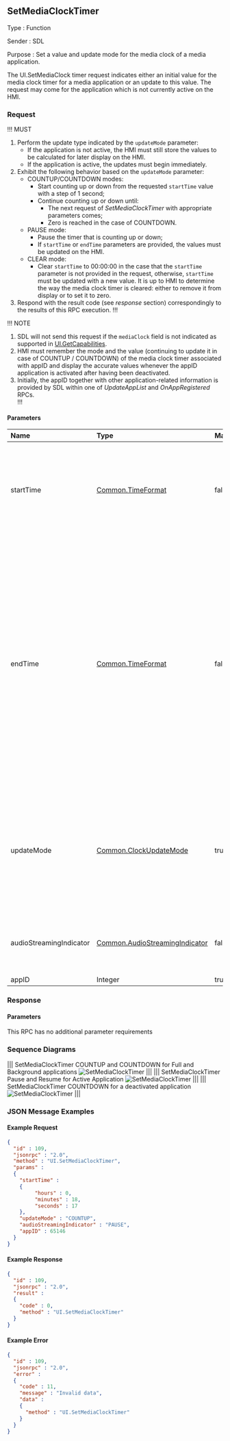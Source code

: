 ## SetMediaClockTimer

Type
: Function

Sender
: SDL

Purpose
: Set a value and update mode for the media clock of a media application.

The UI.SetMediaClock timer request indicates either an initial value for the media clock timer for a media application or an update to this value. The request may come for the application which is not currently active on the HMI.

### Request

!!! MUST
1. Perform the update type indicated by the `updateMode` parameter:   
    * If the application is not active, the HMI must still store the values to be calculated for later display on the HMI.   
    * If the application is active, the updates must begin immediately.   
2. Exhibit the following behavior based on the `updateMode` parameter:
    * COUNTUP/COUNTDOWN modes:   
        * Start counting up or down from the requested `startTime` value with a step of 1 second;
        * Continue counting up or down until:
            * The next request of _SetMediaClockTimer_ with appropriate parameters comes;   
            * Zero is reached in the case of COUNTDOWN.   
    * PAUSE mode:   
        * Pause the timer that is counting up or down;   
        * If `startTime` or `endTime` parameters are provided, the values must be updated on the HMI.   
    * CLEAR mode:    
        * Clear `startTime` to 00:00:00 in the case that the `startTime` parameter is not provided in the request, otherwise, `startTime` must be updated with a new value. It is up to HMI to determine the way the media clock timer is cleared: either to remove it from display or to set it to zero.   
3. Respond with the result code (see _response_ section) correspondingly to the results of this RPC execution.
!!!
    
!!! NOTE
1. SDL will not send this request if the `mediaClock` field is not indicated as supported in [UI.GetCapabilities](../getcapabilities).   
2. HMI must remember the mode and the value (continuing to update it in case of COUNTUP / COUNTDOWN) of the media clock timer associated with appID and display the accurate values whenever the appID application is activated after having been deactivated.   
3. Initially, the appID together with other application-related information is provided by SDL within one of _UpdateAppList_ and _OnAppRegistered_ RPCs.   
!!!



#### Parameters

|Name|Type|Mandatory|Description|
|:---|:---|:--------|:---------|
|startTime|[Common.TimeFormat](../../common/structs/#timeformat)|false|_startTime_ must be provided together with modes: "COUNTUP", "COUNTDOWN", "PAUSE" to HMI. _startTime_ will be ignored for "RESUME", and "CLEAR".|
|endTime|[Common.TimeFormat](../../common/structs/#timeformat)|false|endTime can be provided together with modes: "COUNTUP", "COUNTDOWN", "PAUSE" to HMI. To be used to calculate any visual progress bar (if not provided, this feature is ignored). If endTime is greater then startTime for COUNTDOWN or less than startTime for COUNTUP, then the request will return an INVALID_DATA. _endTime_ will be ignored for "PAUSE", "RESUME", and "CLEAR".|
|updateMode|[Common.ClockUpdateMode](../../common/enums/#clockupdatemode)|true|Enumeration to control the media clock. In case of pause, resume, or clear, the start time value is ignored and shall be left out. For resume, the time continues with the same value as it was when paused.|
|audioStreamingIndicator|[Common.AudioStreamingIndicator](../../common/enums/#audiostreamingindicator)|false|Indicates that a button press of the Play/Pause button would play, pause or stop the current playback.|
|appID|Integer|true||

### Response

#### Parameters

This RPC has no additional parameter requirements


### Sequence Diagrams
|||
SetMediaClockTimer COUNTUP and COUNTDOWN for Full and Background applications
![SetMediaClockTimer](./assets/SetMediaClockTimerUpDownFullBackground.png)
|||
|||
SetMediaClockTimer Pause and Resume for Active Application
![SetMediaClockTimer](./assets/SetMediaClockTimerPauseResumeActive.png)
|||
|||
SetMediaClockTimer COUNTDOWN for a deactivated application
![SetMediaClockTimer](./assets/SetMediaClockTimerDownDeactivate.png)
|||

### JSON Message Examples

#### Example Request

```json
{
  "id" : 109,
  "jsonrpc" : "2.0",
  "method" : "UI.SetMediaClockTimer",
  "params" :
  {
    "startTime" :
    {
         "hours" : 0,
         "minutes" : 18,
         "seconds" : 17
    },
    "updateMode" : "COUNTUP",
    "audioStreamingIndicator" : "PAUSE",
    "appID" : 65146
  }
}
```

#### Example Response

```json
{
  "id" : 109,
  "jsonrpc" : "2.0",
  "result" :
  {
    "code" : 0,
    "method" : "UI.SetMediaClockTimer"
  }
}
```

#### Example Error

```json
{
  "id" : 109,
  "jsonrpc" : "2.0",
  "error" :
  {
    "code" : 11,
    "message" : "Invalid data",
    "data" :
    {
      "method" : "UI.SetMediaClockTimer"
    }
  }
}
```

